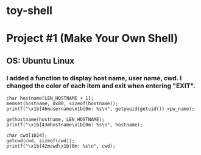 # toy-shell
# Project #1 (Make Your Own Shell)

## OS: Ubuntu Linux

### I added a function to display host name, user name, cwd. I changed the color of each item and exit when entering "EXIT".


    char hostname[LEN_HOSTNAME + 1];
    memset(hostname, 0x00, sizeof(hostname));
    printf("\x1b[46musername\x1b[0m: %s\n", getpwuid(getuid())->pw_name);

    gethostname(hostname, LEN_HOSTNAME);
    printf("\x1b[43mhostname\x1b[0m: %s\n", hostname);

    char cwd[1024];
    getcwd(cwd, sizeof(cwd));
    printf("\x1b[42mcwd\x1b[0m: %s\n", cwd);




